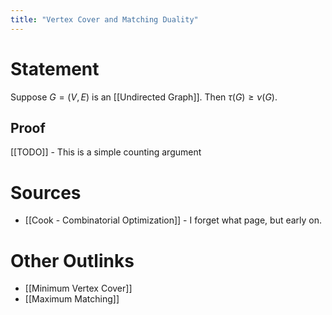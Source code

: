 ```yaml
---
title: "Vertex Cover and Matching Duality"
---
```


# Statement
Suppose $G = (V, E)$ is an [[Undirected Graph]]. Then $\tau(G) \geq \nu(G)$.
## Proof
[[TODO]] - This is a simple counting argument

# Sources
- [[Cook - Combinatorial Optimization]] - I forget what page, but early on.

# Other Outlinks
- [[Minimum Vertex Cover]]
- [[Maximum Matching]]